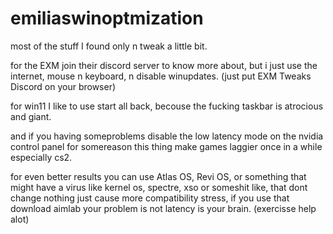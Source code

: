# emiliaswinoptmization

most of the stuff I found only n tweak a little bit.

for the EXM join their discord server to know more about, but i just use the internet, mouse n keyboard, n disable winupdates.
(just put EXM Tweaks Discord on your browser)

for win11 I like to use start all back, becouse the fucking taskbar is atrocious and giant.

and if you having someproblems disable the low latency mode on the nvidia control panel for somereason this thing make games laggier once in a while especially cs2. 

for even better results you can use Atlas OS, Revi OS, or something that might have a virus like kernel os, spectre, xso or someshit like, that dont change nothing just cause more compatibility stress, if you use that download aimlab your problem is not latency is your brain. (exercisse help alot) 
